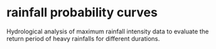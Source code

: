 # rainfall probability curves
 Hydrological analysis of maximum rainfall intensity data to evaluate the return period of heavy rainfalls for different durations. 
